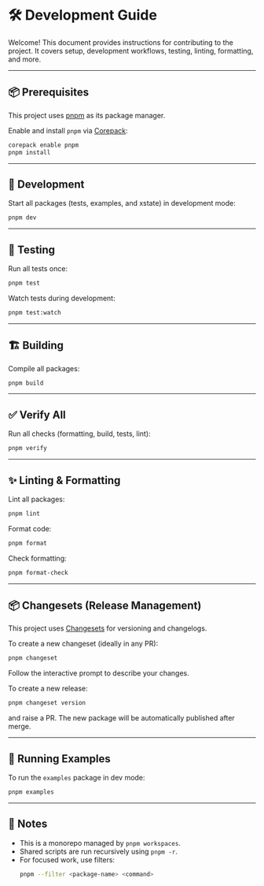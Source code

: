 # 🛠 Development Guide

Welcome! This document provides instructions for contributing to the project. It covers setup, development workflows, testing, linting, formatting, and more.

---

## 📦 Prerequisites

This project uses [pnpm](https://pnpm.io/) as its package manager.

Enable and install `pnpm` via [Corepack](https://nodejs.org/api/corepack.html):

```bash
corepack enable pnpm
pnpm install
```

---

## 🚀 Development

Start all packages (tests, examples, and xstate) in development mode:

```bash
pnpm dev
```

---

## 🧪 Testing

Run all tests once:

```bash
pnpm test
```

Watch tests during development:

```bash
pnpm test:watch
```

---

## 🏗 Building

Compile all packages:

```bash
pnpm build
```

---

## ✅ Verify All

Run all checks (formatting, build, tests, lint):

```bash
pnpm verify
```

---

## ✨ Linting & Formatting

Lint all packages:

```bash
pnpm lint
```

Format code:

```bash
pnpm format
```

Check formatting:

```bash
pnpm format-check
```

---

## 📦 Changesets (Release Management)

This project uses [Changesets](https://github.com/changesets/changesets) for versioning and changelogs.

To create a new changeset (ideally in any PR):

```bash
pnpm changeset
```

Follow the interactive prompt to describe your changes.

To create a new release:

```bash
pnpm changeset version
```

and raise a PR. The new package will be automatically published after merge.

---

## 🧪 Running Examples

To run the `examples` package in dev mode:

```bash
pnpm examples
```

---

## 🧭 Notes

- This is a monorepo managed by `pnpm workspaces`.
- Shared scripts are run recursively using `pnpm -r`.
- For focused work, use filters:
  ```bash
  pnpm --filter <package-name> <command>
  ```
